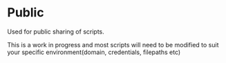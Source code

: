 # Public
Used for public sharing of scripts.

This is a work in progress and most scripts will need to be modified to suit your specific environment(domain, credentials, filepaths etc)
